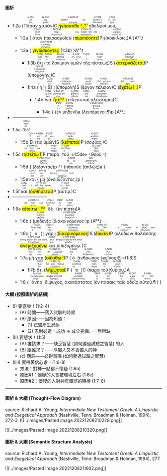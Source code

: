 #### 圖析
- 1:2a (<RUBY><ruby><ruby>Πᾶσαν<rt>πᾶς</rt></ruby><rt>All</rt></ruby><rt>A-ASF</rt></RUBY> <RUBY><ruby><ruby>χαρὰν<rt>χαρά</rt></ruby><rt>joy</rt></ruby><rt>N-ASF</rt></RUBY>)C <RUBY><ruby><ruby><mark><mark class='verb'>ἡγήσασθε ! ,°¹</mark></mark><rt>ἡγέομαι</rt></ruby><rt>esteem [it]</rt></ruby><rt>V-ADM-2P</rt></RUBY> <RUBY><ruby><ruby>ἀδελφοί<rt>ἀδελφός</rt></ruby><rt>brothers</rt></ruby><rt>N-VPM</rt></RUBY> <RUBY><ruby><ruby>μου,<rt>ἐγώ</rt></ruby><rt>of me</rt></ruby><rt>P-1GS</rt></RUBY>
	- 1:2a { <RUBY><ruby><ruby>ὅταν<rt>ὅταν</rt></ruby><rt>when</rt></ruby><rt>CONJ</rt></RUBY> (<RUBY><ruby><ruby>πειρασμοῖς<rt>πειρασμός</rt></ruby><rt>trials</rt></ruby><rt>N-DPM</rt></RUBY>)⦇ (<RUBY><ruby><ruby><mark class='verb'>περιπέσητε</mark><rt>περιπίπτω</rt></ruby><rt>you might fall into</rt></ruby><rt>V-AAS-2P</rt></RUBY>)P ⦈(<RUBY><ruby><ruby>ποικίλοις,<rt>ποικίλος</rt></ruby><rt>various</rt></ruby><rt>A-DPM</rt></RUBY>)A }A°¹⮥
	- 1:3a { <RUBY><ruby><ruby><mark class='ptc'>γινώσκοντες</mark><rt>γινώσκω</rt></ruby><rt>knowing</rt></ruby><rt>V-PAP-NPM</rt></RUBY> (1:3b) }A°¹⮥
		- 1:3b <RUBY><ruby><ruby>ὅτι<rt>ὅτι</rt></ruby><rt>that</rt></ruby><rt>CONJ</rt></RUBY> (<RUBY><ruby><ruby>τὸ<rt>ὁ</rt></ruby><rt>the</rt></ruby><rt>T-NSN</rt></RUBY> <RUBY><ruby><ruby>δοκίμιον<rt>δοκίμιον</rt></ruby><rt>testing</rt></ruby><rt>N-NSN</rt></RUBY> <RUBY><ruby><ruby>ὑμῶν<rt>σύ</rt></ruby><rt>of your</rt></ruby><rt>P-2GP</rt></RUBY> <RUBY><ruby><ruby>τῆς<rt>ὁ</rt></ruby><rt>-</rt></ruby><rt>T-GSF</rt></RUBY> <RUBY><ruby><ruby>πίστεως<rt>πίστις</rt></ruby><rt>faith</rt></ruby><rt>N-GSF</rt></RUBY>)S (<RUBY><ruby><ruby><mark class='verb'>κατεργάζεται</mark><rt>κατεργάζομαι</rt></ruby><rt>produces</rt></ruby><rt>V-PNI-3S</rt></RUBY>)P (<RUBY><ruby><ruby>ὑπομονήν.<rt>ὑπομονή</rt></ruby><rt>endurance</rt></ruby><rt>N-ASF</rt></RUBY>)C
		- 1:4a (<RUBY><ruby><ruby>ἡ<rt>ὁ</rt></ruby><rt>-</rt></ruby><rt>T-NSF</rt></RUBY>)⦇ <RUBY><ruby><ruby>δὲ<rt>δέ</rt></ruby><rt>And</rt></ruby><rt>CONJ</rt></RUBY> ⦈(<RUBY><ruby><ruby>ὑπομονὴ<rt>ὑπομονή</rt></ruby><rt>endurance</rt></ruby><rt>N-NSF</rt></RUBY>)S (<RUBY><ruby><ruby>ἔργον<rt>ἔργον</rt></ruby><rt>work</rt></ruby><rt>N-ASN</rt></RUBY> <RUBY><ruby><ruby>τέλειον<rt>τέλειος</rt></ruby><rt>[its] perfect</rt></ruby><rt>A-ASN</rt></RUBY>)C (<RUBY><ruby><ruby><mark class='verb'>ἐχέτω ! ,</mark><rt>ἔχω</rt></ruby><rt>let have</rt></ruby><rt>V-PAM-3S</rt></RUBY>)P 
			- 1:4b <RUBY><ruby><ruby>ἵνα<rt>ἵνα</rt></ruby><rt>so that</rt></ruby><rt>CONJ</rt></RUBY> <RUBY><ruby><ruby><mark><mark class='verb'>ἦτε°²</mark></mark><rt>εἰμί</rt></ruby><rt>you may be</rt></ruby><rt>V-PAS-2P</rt></RUBY> (<RUBY><ruby><ruby>τέλειοι<rt>τέλειος</rt></ruby><rt>perfect</rt></ruby><rt>A-NPM</rt></RUBY> <RUBY><ruby><ruby>καὶ<rt>καί</rt></ruby><rt>and</rt></ruby><rt>CONJ</rt></RUBY> <RUBY><ruby><ruby>ὁλόκληροι<rt>ὁλόκληρος</rt></ruby><rt>complete</rt></ruby><rt>A-NPM</rt></RUBY>)C 
				- 1:4c { (<RUBY><ruby><ruby>ἐν<rt>ἐν</rt></ruby><rt>in</rt></ruby><rt>PREP</rt></RUBY> <RUBY><ruby><ruby>μηδενὶ<rt>μηδείς</rt></ruby><rt>nothing</rt></ruby><rt>A-DSN</rt></RUBY>)a (<RUBY><ruby><ruby><em>λειπόμενοι.¶</em><rt>λείπω</rt></ruby><rt>lacking</rt></ruby><rt>V-PMP-NPM</rt></RUBY>)p }A°²⮥
- ————————
- 1:5a ⸉<RUBY><ruby><ruby>δέ<rt>δέ</rt></ruby><rt>now</rt></ruby><rt>CONJ</rt></RUBY>⸊
	- 1:5b <RUBY><ruby><ruby>Εἰ<rt>εἰ</rt></ruby><rt>If</rt></ruby><rt>CONJ</rt></RUBY> (<RUBY><ruby><ruby>τις<rt>τις</rt></ruby><rt>any</rt></ruby><rt>X-NSM</rt></RUBY> <RUBY><ruby><ruby>ὑμῶν<rt>σύ</rt></ruby><rt>of you</rt></ruby><rt>P-2GP</rt></RUBY>)S (<RUBY><ruby><ruby><mark class='verb'>λείπεται</mark><rt>λείπω</rt></ruby><rt>lacks</rt></ruby><rt>V-PMI-3S</rt></RUBY>)P (<RUBY><ruby><ruby>σοφίας,<rt>σοφία</rt></ruby><rt>wisdom</rt></ruby><rt>N-GSF</rt></RUBY>)C 
- 1:5c (<RUBY><ruby><ruby><mark class='verb'>αἰτείτω !</mark><rt>αἰτέω</rt></ruby><rt>let him ask</rt></ruby><rt>V-PAM-3S</rt></RUBY>)P (<RUBY><ruby><ruby>παρὰ<rt>παρά</rt></ruby><rt>from</rt></ruby><rt>PREP</rt></RUBY> <RUBY><ruby><ruby>τοῦ<rt>ὁ</rt></ruby><rt>the [One]</rt></ruby><rt>T-GSM</rt></RUBY> «<rt>1:5de</rt>» ⸉<RUBY><ruby><ruby>Θεοῦ<rt>θεός</rt></ruby><rt>God</rt></ruby><rt>N-GSM</rt></RUBY> ⸊)
	- 1:5d { (<RUBY><ruby><ruby><em>διδόντος</em><rt>δίδωμι</rt></ruby><rt>giving</rt></ruby><rt>V-PAP-GSM</rt></RUBY>)p ⸉⸊ (<RUBY><ruby><ruby>πᾶσιν<rt>πᾶς</rt></ruby><rt>to all</rt></ruby><rt>A-DPM</rt></RUBY>)c (<RUBY><ruby><ruby>ἁπλῶς<rt>ἁπλῶς</rt></ruby><rt>generously</rt></ruby><rt>ADV</rt></RUBY>)a }
	- 1:5e <RUBY><ruby><ruby>καὶ<rt>καί</rt></ruby><rt>and</rt></ruby><rt>CONJ</rt></RUBY> { <RUBY><ruby><ruby>μὴ<rt>μή</rt></ruby><rt>not</rt></ruby><rt>PRT-N</rt></RUBY> (<RUBY><ruby><ruby><em>ὀνειδίζοντος,</em><rt>ὀνειδίζω</rt></ruby><rt>finding fault</rt></ruby><rt>V-PAP-GSM</rt></RUBY>)p }
- 1:5f <RUBY><ruby><ruby>καὶ<rt>καί</rt></ruby><rt>and</rt></ruby><rt>CONJ</rt></RUBY> (<RUBY><ruby><ruby><mark class='verb'>δοθήσεται</mark><rt>δίδωμι</rt></ruby><rt>it will be given</rt></ruby><rt>V-FPI-3S</rt></RUBY>)P (<RUBY><ruby><ruby>αὐτῷ.<rt>αὐτός</rt></ruby><rt>to him</rt></ruby><rt>P-DSM</rt></RUBY>)C
- ————————
- 1:6a <RUBY><ruby><ruby><mark><mark class='verb'>αἰτείτω ! °³</mark></mark><rt>αἰτέω</rt></ruby><rt>Let him ask</rt></ruby><rt>V-PAM-3S</rt></RUBY> <RUBY><ruby><ruby>δὲ<rt>δέ</rt></ruby><rt>however</rt></ruby><rt>CONJ</rt></RUBY> (<RUBY><ruby><ruby>ἐν<rt>ἐν</rt></ruby><rt>in</rt></ruby><rt>PREP</rt></RUBY> <RUBY><ruby><ruby>πίστει<rt>πίστις</rt></ruby><rt>faith</rt></ruby><rt>N-DSF</rt></RUBY>)A 
	- 1:6b { (<RUBY><ruby><ruby>μηδὲν<rt>μηδείς</rt></ruby><rt>nothing</rt></ruby><rt>A-ASN</rt></RUBY>)c (<RUBY><ruby><ruby><em>διακρινόμενος·</em><rt>διακρίνω</rt></ruby><rt>doubting</rt></ruby><rt>V-PMP-NSM</rt></RUBY>)p }A°³⮥ 
	- 1:6c (<RUBY><ruby><ruby>ὁ<rt>ὁ</rt></ruby><rt>The [one]</rt></ruby><rt>T-NSM</rt></RUBY>)⦇ <RUBY><ruby><ruby>γὰρ<rt>γάρ</rt></ruby><rt>for</rt></ruby><rt>CONJ</rt></RUBY> ⦈(<RUBY><ruby><ruby><mark class='ptc'>διακρινόμενος</mark><rt>διακρίνω</rt></ruby><rt>doubting</rt></ruby><rt>V-PMP-NSM</rt></RUBY>)S (<RUBY><ruby><ruby><mark class='verb'>ἔοικεν</mark><rt>εἴκω</rt></ruby><rt>is like</rt></ruby><rt>V-RAI-3S</rt></RUBY>)P (<RUBY><ruby><ruby>κλύδωνι<rt>κλύδων</rt></ruby><rt>a wave</rt></ruby><rt>N-DSM</rt></RUBY> <RUBY><ruby><ruby>θαλάσσης<rt>θάλασσα</rt></ruby><rt>of [the] sea</rt></ruby><rt>N-GSF</rt></RUBY> <RUBY><ruby><ruby><mark class='ptc'>ἀνεμιζομένῳ</mark><rt>ἀνεμίζομαι</rt></ruby><rt>being blown by the wind</rt></ruby><rt>V-PPP-DSM</rt></RUBY> <RUBY><ruby><ruby>καὶ<rt>καί</rt></ruby><rt>and</rt></ruby><rt>CONJ</rt></RUBY> <RUBY><ruby><ruby><em>ῥιπιζομένῳ.</em><rt>ῥιπίζω</rt></ruby><rt>being tossed by the wind</rt></ruby><rt>V-PPP-DSM</rt></RUBY>)C
	- 1:7a <RUBY><ruby><ruby>μὴ<rt>μή</rt></ruby><rt>Not</rt></ruby><rt>PRT-N</rt></RUBY> <RUBY><ruby><ruby>γὰρ<rt>γάρ</rt></ruby><rt>for</rt></ruby><rt>CONJ</rt></RUBY> (<RUBY><ruby><ruby><mark class='verb'>οἰέσθω !</mark><rt>οἴομαι</rt></ruby><rt>let suppose</rt></ruby><rt>V-PNM-3S</rt></RUBY>)P (<RUBY><ruby><ruby>ὁ<rt>ὁ</rt></ruby><rt>the</rt></ruby><rt>T-NSM</rt></RUBY> <RUBY><ruby><ruby>ἄνθρωπος<rt>ἄνθρωπος</rt></ruby><rt>man</rt></ruby><rt>N-NSM</rt></RUBY> <RUBY><ruby><ruby>ἐκεῖνος<rt>ἐκεῖνος</rt></ruby><rt>that</rt></ruby><rt>D-NSM</rt></RUBY>)S =(1:8)S
		- 1:7b <RUBY><ruby><ruby>ὅτι<rt>ὅτι</rt></ruby><rt>that</rt></ruby><rt>CONJ</rt></RUBY> (<RUBY><ruby><ruby><mark class='verb'>λήμψεταί</mark><rt>λαμβάνω</rt></ruby><rt>he will receive</rt></ruby><rt>V-FDI-3S</rt></RUBY>)P (<RUBY><ruby><ruby>τι<rt>τις</rt></ruby><rt>anything</rt></ruby><rt>X-ASN</rt></RUBY>)C (<RUBY><ruby><ruby>παρὰ<rt>παρά</rt></ruby><rt>from</rt></ruby><rt>PREP</rt></RUBY> <RUBY><ruby><ruby>τοῦ<rt>ὁ</rt></ruby><rt>the</rt></ruby><rt>T-GSM</rt></RUBY> <RUBY><ruby><ruby>Κυρίου,<rt>κύριος</rt></ruby><rt>Lord</rt></ruby><rt>N-GSM</rt></RUBY>)A
	- 1:8 { <RUBY><ruby><ruby>ἀνὴρ<rt>ἀνήρ</rt></ruby><rt>[He is] a man</rt></ruby><rt>N-NSM</rt></RUBY> <RUBY><ruby><ruby>δίψυχος,<rt>δίψυχος</rt></ruby><rt>double-minded</rt></ruby><rt>A-NSM</rt></RUBY> <RUBY><ruby><ruby>ἀκατάστατος<rt>ἀκατάστατος</rt></ruby><rt>unstable</rt></ruby><rt>A-NSM</rt></RUBY> (<RUBY><ruby><ruby>ἐν<rt>ἐν</rt></ruby><rt>in</rt></ruby><rt>PREP</rt></RUBY> <RUBY><ruby><ruby>πάσαις<rt>πᾶς</rt></ruby><rt>all</rt></ruby><rt>A-DPF</rt></RUBY> <RUBY><ruby><ruby>ταῖς<rt>ὁ</rt></ruby><rt>the</rt></ruby><rt>T-DPF</rt></RUBY> <RUBY><ruby><ruby>ὁδοῖς<rt>ὁδός</rt></ruby><rt>ways</rt></ruby><rt>N-DPF</rt></RUBY> <RUBY><ruby><ruby>αὐτοῦ.¶<rt>αὐτός</rt></ruby><rt>of him</rt></ruby><rt>P-GSM</rt></RUBY> ) }

#### 大綱 (按照圖析的結構)
- (I) 要喜樂！(1:2-4)
	- (A) 時間——落入試驗的時候
	- (B) 原因——因為知道：
		- (1) 試驗產生忍耐
		- (2) 忍耐必定！成功 ⇒ 成全完備、一無所缺
- (II) 要懇求！(1:5)
	- (A) 誰該求？——缺乏智慧 (如何勝過試驗之智慧) 的人
	- (B) 跟誰求？——厚賜人又不責備人的神
	- (c) 應許——必得賞賜 (如何勝過試驗之智慧)
- (IIII) 要帶著信心求！(1:6-8)
	- 方法：對神一點都不懷疑 (1:6b)
	- 原因#1：懷疑的人會被環境左右 (1:6c)
	- 原因#2：懷疑的人對神有錯誤的期待 (1:7-8)


---
#### 圖析 & 大綱 (Thought-Flow Diagram)
source: Richard A. Young, _Intermediate New Testament Greek: A Linguistic and Exegetical Approach_ (Nashville, Tenn: Broadman & Holman, 1994), 272-3.
![[../images/Pasted image 20221208210229.png]]

![[../images/Pasted image 20221208210320.png]]

#### 圖析 & 大綱 (Semantic Structure Analysis)
source: Richard A. Young, _Intermediate New Testament Greek: A Linguistic and Exegetical Approach_ (Nashville, Tenn: Broadman & Holman, 1994), 277.

![[../images/Pasted image 20221208211602.png]]
